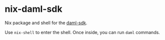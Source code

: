 # nix-daml-sdk

Nix package and shell for the [daml-sdk](https://docs.daml.com/getting-started/installation.html).

Use `nix-shell` to enter the shell. Once inside, you can run `daml` commands.

